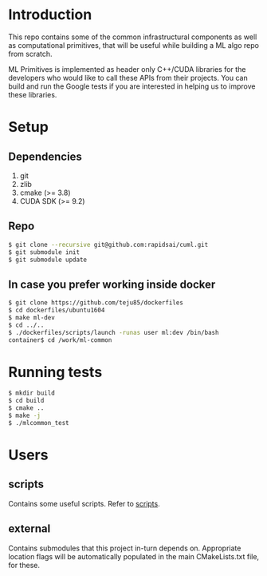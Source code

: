 # Introduction
This repo contains some of the common infrastructural components as well as
computational primitives, that will be useful while building a ML algo repo from
scratch.

ML Primitives is implemented as header only C++/CUDA libraries for the developers who 
would like to call these APIs from their projects. You can build and run the Google 
tests if you are interested in helping us to improve these libraries.

# Setup
## Dependencies
1. git
2. zlib
3. cmake (>= 3.8)
4. CUDA SDK (>= 9.2)


## Repo
```bash
$ git clone --recursive git@github.com:rapidsai/cuml.git
$ git submodule init
$ git submodule update
```

## In case you prefer working inside docker
```bash
$ git clone https://github.com/teju85/dockerfiles
$ cd dockerfiles/ubuntu1604
$ make ml-dev
$ cd ../..
$ ./dockerfiles/scripts/launch -runas user ml:dev /bin/bash
container$ cd /work/ml-common
```

# Running tests
```bash
$ mkdir build
$ cd build
$ cmake ..
$ make -j
$ ./mlcommon_test
```

# Users
## scripts
Contains some useful scripts. Refer to [scripts](scripts/README.md).

## external
Contains submodules that this project in-turn depends on. Appropriate location flags
will be automatically populated in the main CMakeLists.txt file, for these.
